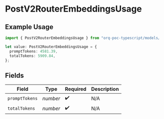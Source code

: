 # PostV2RouterEmbeddingsUsage

## Example Usage

```typescript
import { PostV2RouterEmbeddingsUsage } from "orq-poc-typescript/models/operations";

let value: PostV2RouterEmbeddingsUsage = {
  promptTokens: 4581.39,
  totalTokens: 5909.84,
};
```

## Fields

| Field              | Type               | Required           | Description        |
| ------------------ | ------------------ | ------------------ | ------------------ |
| `promptTokens`     | *number*           | :heavy_check_mark: | N/A                |
| `totalTokens`      | *number*           | :heavy_check_mark: | N/A                |